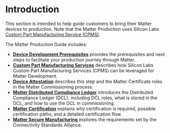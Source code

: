 # Introduction

This section is intended to help guide customers to bring their Matter devices to production. Note that the Matter Production uses Silicon Labs [Custom Part Manufacturing Service (CPMS)](https://docs.silabs.com/iot-security/latest/iot-security-cpms/).


The Matter Production Guide includes:

- [**Device Development Prerequisites**](/matter/<docspace-docleaf-version>/matter-device-dev-prereqs) provides the prerequisites and next steps to facilitate your production journey through Matter.
- [**Custom Part Manufacturing Services**](/matter/<docspace-docleaf-version>/matter-using-cpms) describes how Silicon Labs Custom Part Manufacturing Services (CPMS) can be leveraged for Matter Development.
- [**Device Attestation**](/matter/<docspace-docleaf-version>/matter-device-attestation) describes this step and the Matter Certificate roles in the Matter Commissioning process.
- [**Matter Distributed Compliance Ledger**](/matter/<docspace-docleaf-version>/matter-dcl) introduces the Distributed Compliance Ledger (DCL), including DCL roles, what is stored in the DCL, and how to use the DCL in commissioning.
- [**Matter Certification**](/matter/<docspace-docleaf-version>/matter-certification) explains why certification is required, possible certification paths, and a detailed certification flow.
- [**Matter Secure Manufacturing**](/matter/<docspace-docleaf-version>/matter-secure-manufacturing) explores the requirements set by the Connectivity Standards Alliance.
